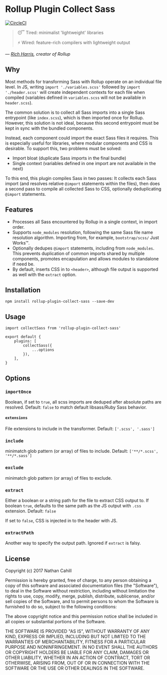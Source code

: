 
# Rollup Plugin Collect Sass

[![CircleCI](https://circleci.com/gh/nathancahill/rollup-plugin-collect-sass.svg?style=svg)](https://circleci.com/gh/nathancahill/rollup-plugin-collect-sass)

> :sleeping: Tired: minimalist 'lightweight' libraries
> 
> :zap: Wired: feature-rich compilers with lightweight output
>

&mdash; <cite>[Rich Harris](https://twitter.com/Rich_Harris/status/855012360892928000), creator of Rollup</cite>

## Why

Most methods for transforming Sass with Rollup operate on an individual file level. In JS, writing `import './variables.scss'` followed by `import './header.scss'` will create independent contexts for each file when compiled (variables defined in `variables.scss` will not be available in `header.scss`).

The common solution is to collect all Sass imports into a single Sass entrypoint (like `index.scss`), which is then imported once for Rollup. However, this solution is not ideal, because this second entrypoint must be kept in sync with the bundled components.

Instead, each component could import the exact Sass files it requires. This is especially useful for libraries, where modular components and CSS is desirable. To support this, two problems must be solved:

 - Import bloat (duplicate Sass imports in the final bundle)
 - Single context (variables defined in one import are not available in the next)

To this end, this plugin compiles Sass in two passes: It collects each Sass import (and resolves relative `@import` statements within the files), then does a second pass to compile all collected Sass to CSS, optionally deduplicating `@import` statements.

## Features

- Processes all Sass encountered by Rollup in a single context, in import order.
- Supports `node_modules` resolution, following the same Sass file name resolution algorithm. Importing from, for example, `bootstrap/scss/` Just Works&trade;.
- Optionally dedupes `@import` statements, including from `node_modules`. This prevents duplication of common imports shared by multiple components, promotes encapulation and allows modules to standalone if need be.
- By default, inserts CSS in to `<header>`, although file output is supported as well with the `extract` option.

## Installation

```
npm install rollup-plugin-collect-sass --save-dev
```

## Usage

```
import collectSass from 'rollup-plugin-collect-sass'

export default {
    plugins: [
        collectSass({
            ...options
        }),
    ],
}
```

## Options

### `importOnce`

Boolean, if set to `true`, all scss imports are deduped after absolute paths are resolved. Default: `false` to match default libsass/Ruby Sass behavior.

#### `extensions`

File extensions to include in the transformer. Default: `['.scss', '.sass']`

### `include`

minimatch glob pattern (or array) of files to include. Default: `['**/*.scss', '**/*.sass']`

### `exclude`

minimatch glob pattern (or array) of files to exclude.

### `extract`

Either a boolean or a string path for the file to extract CSS output to. If boolean `true`, defaults to the same path as the JS output with `.css` extension. Default: `false`

If set to `false`, CSS is injected in to the header with JS.

### `extractPath`

Another way to specify the output path. Ignored if `extract` is falsy.

## License

Copyright (c) 2017 Nathan Cahill

Permission is hereby granted, free of charge, to any person obtaining a copy
of this software and associated documentation files (the "Software"), to deal
in the Software without restriction, including without limitation the rights
to use, copy, modify, merge, publish, distribute, sublicense, and/or sell
copies of the Software, and to permit persons to whom the Software is
furnished to do so, subject to the following conditions:

The above copyright notice and this permission notice shall be included in
all copies or substantial portions of the Software.

THE SOFTWARE IS PROVIDED "AS IS", WITHOUT WARRANTY OF ANY KIND, EXPRESS OR
IMPLIED, INCLUDING BUT NOT LIMITED TO THE WARRANTIES OF MERCHANTABILITY,
FITNESS FOR A PARTICULAR PURPOSE AND NONINFRINGEMENT. IN NO EVENT SHALL THE
AUTHORS OR COPYRIGHT HOLDERS BE LIABLE FOR ANY CLAIM, DAMAGES OR OTHER
LIABILITY, WHETHER IN AN ACTION OF CONTRACT, TORT OR OTHERWISE, ARISING FROM,
OUT OF OR IN CONNECTION WITH THE SOFTWARE OR THE USE OR OTHER DEALINGS IN
THE SOFTWARE.

